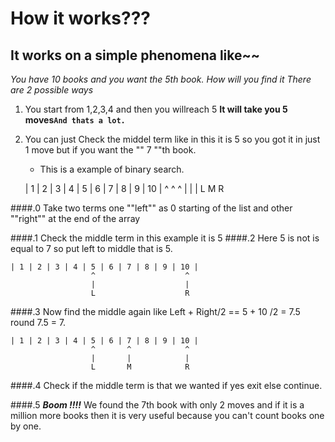 # How it works???

## It works on a simple phenomena like~~ 
*You have 10 books and you want the 5th book. How will you find it
There are 2 possible ways*
1. You start from 1,2,3,4 and then you willreach 5 **It will take you 5 moves``And thats a lot.``**
2. You can just
	Check the middel term like in this it is 5 so you got it in just 1 move
	but if you want the "" 7 ""th book.
	- This is a example of binary search.

	| 1 | 2 | 3 | 4 | 5 | 6 | 7 | 8 | 9 | 10 |
      ^               ^                    ^
	  |               |                    |
	  L               M                    R

####.0 Take two terms one ""left"" as 0 starting of the list and other ""right"" at the end of the array

####.1 Check the middle term in this example it is 5
####.2 Here 5 is not is equal to 7 so put left to middle that is 5.

    | 1 | 2 | 3 | 4 | 5 | 6 | 7 | 8 | 9 | 10 |
                      ^                    ^
                      |                    |
                      L                    R 

####.3 Now find the middle again like Left + Right/2 == 5 + 10 /2 = 7.5 round 7.5 = 7.

	| 1 | 2 | 3 | 4 | 5 | 6 | 7 | 8 | 9 | 10 |
	                  ^       ^            ^
	 				  |		  |	           |
	   				  L		  M      	   R

####.4 Check if the middle term is that we wanted if yes exit else continue.

####.5 ***Boom !!!!*** We found the 7th book with only 2 moves and if it is a million more books then it is very useful because you can't count books one by one.  
